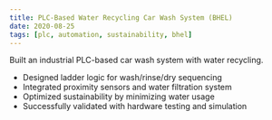 ```yaml
---
title: PLC-Based Water Recycling Car Wash System (BHEL)
date: 2020-08-25
tags: [plc, automation, sustainability, bhel]
---
```


Built an industrial PLC-based car wash system with water recycling.

- Designed ladder logic for wash/rinse/dry sequencing
- Integrated proximity sensors and water filtration system
- Optimized sustainability by minimizing water usage
- Successfully validated with hardware testing and simulation 